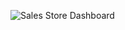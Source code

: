 ![Sales Store Dashboard](https://github.com/ruthomolara/Sales/assets/140560092/6e059895-6df3-4e41-ae89-f6e500ae28c2)

